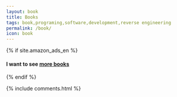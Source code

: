 ```yaml
---
layout: book
title: Books
tags: book,programing,software,development,reverse engineering
permalink: /book/
icon: book
---
```




<div class="grid">
</div>

{% if site.amazon_ads_en %}

<script src="{{ " /js/masonry.pkgd.min.js " | prepend: site.baseurl }}" charset="utf-8"></script>
<script src="{{ " /js/books.js " | prepend: site.baseurl }}" charset="utf-8"></script>

#### I want to see <a target="_blank" href="https://www.amazon.com/b?_encoding=UTF8&tag={{site.amazon_ads_en}}&linkCode=ur2&linkId=2cca8cae968e2a6f434c7e7053f07802&camp=1789&creative=9325&node=5">more books</a><img src="//ir-na.amazon-adsystem.com/e/ir?t={{site.amazon_ads_en}}&l=ur2&o=1" width="1" height="1" border="0" alt="" style="border:none !important; margin:0px !important;" />

{% endif %}


{% include comments.html %}
